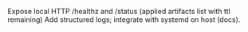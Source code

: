 Expose local HTTP /healthz and /status (applied artifacts list with ttl remaining)
Add structured logs; integrate with systemd on host (docs).
